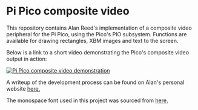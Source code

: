 # Pi Pico composite video

This repository contains Alan Reed's implementation of a composite video peripheral for the Pi Pico, using the Pico's PIO subsystem. Functions are available for drawing rectangles, XBM images and text to the screen.

Below is a link to a short video demonstrating the Pico's composite video output in action:

[![Pi Pico composite video demonstration](https://img.youtube.com/vi/IoYIfUzPTYo/0.jpg)](https://www.youtube.com/watch?v=IoYIfUzPTYo)

 A writeup of the development process can be found on Alan's personal website [here.](https://areed.me/posts/2021-07-14_implementing_composite_video_output_using_the_pi_picos_pio/)

The monospace font used in this project was sourced from [here.](https://opengameart.org/content/monospace-bitmap-fonts-english-russian)
